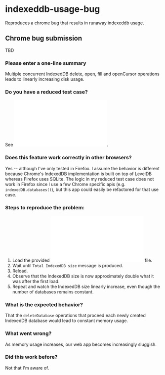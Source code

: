 # indexeddb-usage-bug

Reproduces a chrome bug that results in runaway indexeddb usage.

## Chrome bug submission

TBD

### Please enter a one-line summary

Multiple concurrent IndexedDB delete, open, fill and openCursor operations leads to linearly increasing disk usage.

### Do you have a reduced test case?

See ![index.html](./index.html).

### Does this feature work correctly in other browsers?

Yes -- although I've only tested in Firefox. I assume the behavior is different because Chrome's IndexedDB implementation is built on top of LevelDB whereas Firefox uses SQLite. The logic in my reduced test case does not work in Firefox since I use a few Chrome specific apis (e.g. `indexedDB.databases()`), but this app could easily be refactored for that use case. 

### Steps to reproduce the problem:

1. Load the provided ![index.html](./index.html) file.
2. Wait until `Total IndexedDB size` message is produced.
3. Reload.
4. Observe that the IndexedDB size is now approximately double what it was after the first load.
5. Repeat and watch the IndexedDB size linearly increase, even though the number of databases remains constant.

### What is the expected behavior?

That the `deleteDatabase` operations that proceed each newly created IndexedDB database would lead to constant memory usage.

### What went wrong?

As memory usage increases, our web app becomes increasingly sluggish.

### Did this work before?

Not that I'm aware of.
